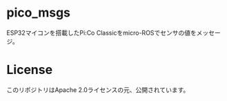 # pico_msgs
ESP32マイコンを搭載したPi:Co Classicをmicro-ROSでセンサの値をメッセージ。

# License
このリポジトリはApache 2.0ライセンスの元、公開されています。 
